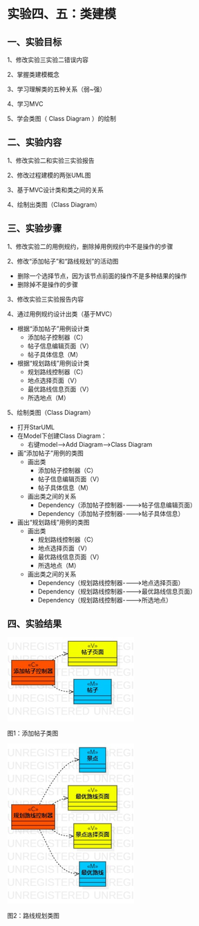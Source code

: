 # 实验四、五：类建模

## 一、实验目标

1、修改实验三实验二错误内容

2、掌握类建模概念

3、学习理解类的五种关系（弱~强）

4、学习MVC

5、学会类图（ Class Diagram ）的绘制

## 二、实验内容

1、修改实验二和实验三实验报告

2、修改过程建模的两张UML图

3、基于MVC设计类和类之间的关系

4、绘制出类图（Class Diagram）

## 三、实验步骤

1、修改实验二的用例规约，删除掉用例规约中不是操作的步骤

2、修改“添加帖子”和“路线规划”的活动图

- 删除一个选择节点，因为该节点前面的操作不是多种结果的操作
- 删除掉不是操作的步骤

3、修改实验三实验报告内容

4、通过用例规约设计出类（基于MVC）

- 根据“添加帖子”用例设计类
  - 添加帖子控制器（C）
  - 帖子信息编辑页面（V）
  - 帖子具体信息（M）
- 根据“规划路线”用例设计类
  - 规划路线控制器（C）
  - 地点选择页面（V）
  - 最优路线信息页面（V）
  - 所选地点（M）

5、绘制类图（Class Diagram）

- 打开StarUML
- 在Model下创建Class Diagram：
  - 右键model-->Add Diagram-->Class Diagram
- 画“添加帖子”用例的类图
  - 画出类
    - 添加帖子控制器（C）
    - 帖子信息编辑页面（V）
    - 帖子具体信息（M）
  - 画出类之间的关系
    - Dependency（添加帖子控制器---->帖子信息编辑页面）
    - Dependency（添加帖子控制器---->帖子具体信息）
- 画出“规划路线”用例的类图
  - 画出类
    - 规划路线控制器（C）
    - 地点选择页面（V）
    - 最优路线信息页面（V）
    - 所选地点（M）
  - 画出类之间的关系
    - Dependency（规划路线控制器---->地点选择页面）
    - Dependency（规划路线控制器---->最优路线信息页面）
    - Dependency（规划路线控制器---->所选地点）

## 四、实验结果

![添加帖子类图](./Lab4_ClassDiagram1.jpg)

图1：添加帖子类图

![路线规划类图](./Lab4_ClassDiagram2.jpg)

图2：路线规划类图



